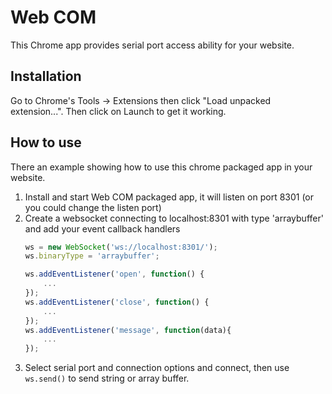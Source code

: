 # Web COM

This Chrome app provides serial port access ability for your website.

## Installation

Go to Chrome's Tools -> Extensions then click "Load unpacked extension...". Then click on Launch to get it working.

## How to use

There an example showing how to use this chrome packaged app in your website.

1. Install and start Web COM packaged app, it will listen on port 8301 (or you could change the listen port)
2. Create a websocket connecting to localhost:8301 with type 'arraybuffer' and add your event callback handlers
    ```javascript
    ws = new WebSocket('ws://localhost:8301/');
    ws.binaryType = 'arraybuffer';

    ws.addEventListener('open', function() {
        ...
    });
    ws.addEventListener('close', function() {
        ...
    });
    ws.addEventListener('message', function(data){
        ...
    });
    ```
3. Select serial port and connection options and connect, then use ```ws.send()``` to send string or array buffer.
